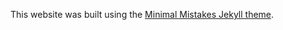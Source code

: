This website was built using the [Minimal Mistakes Jekyll theme](https://github.com/mmistakes/minimal-mistakes).
